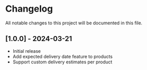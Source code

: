 # Changelog

All notable changes to this project will be documented in this file.

## [1.0.0] - 2024-03-21
- Initial release
- Add expected delivery date feature to products
- Support custom delivery estimates per product 